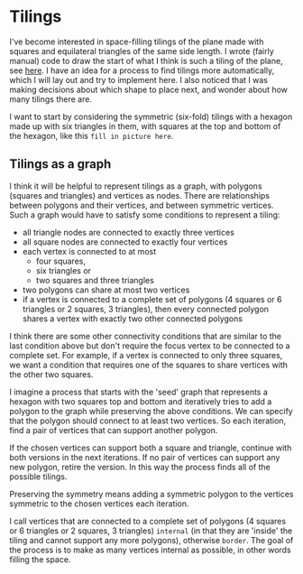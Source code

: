 # Tilings

I've become interested in space-filling tilings of the plane made with squares and equilateral triangles of the same side length. I wrote (fairly manual) code to draw the start of what I think is such a tiling of the plane, see [here](http://gautsi.github.io/post/2020/11/13/tiling.html). I have an idea for a process to find tilings more automatically, which I will lay out and try to implement here. I also noticed that I was making decisions about which shape to place next, and wonder about how many tilings there are.

I want to start by considering the symmetric (six-fold) tilings with a hexagon made up with six triangles in them, with squares at the top and bottom of the hexagon, like this `fill in picture here`.

## Tilings as a graph
I think it will be helpful to represent tilings as a graph, with polygons (squares and triangles) and vertices as nodes. There are relationships between polygons and their vertices, and between symmetric vertices. Such a graph would have to satisfy some conditions to represent a tiling:
- all triangle nodes are connected to exactly three vertices
- all square nodes are connected to exactly four vertices
- each vertex is connected to at most
    - four squares,
    - six triangles or
    - two squares and three triangles
- two polygons can share at most two vertices
- if a vertex is connected to a complete set of polygons (4 squares or 6 triangles or 2 squares, 3 triangles), then every connected polygon shares a vertex with exactly two other connected polygons

I think there are some other connectivity conditions that are similar to the last condition above but don't require the focus vertex to be connected to a complete set. For example, if a vertex is connected to only three squares, we want a condition that requires one of the squares to share vertices with the other two squares.

I imagine a process that starts with the 'seed' graph that represents a hexagon with two squares top and bottom and iteratively tries to add a polygon to the graph while preserving the above conditions. We can specify that the polygon should connect to at least two vertices. So each iteration, find a pair of vertices that can support another polygon.

If the chosen vertices can support both a square and triangle, continue with both versions in the next iterations. If no pair of vertices can support any new polygon, retire the version. In this way the process finds all of the possible tilings.

Preserving the symmetry means adding a symmetric polygon to the vertices symmetric to the chosen vertices each iteration.

I call vertices that are connected to a complete set of polygons (4 squares or 6 triangles or 2 squares, 3 triangles) `internal` (in that they are 'inside' the tiling and cannot support any more polygons), otherwise `border`. The goal of the process is to make as many vertices internal as possible, in other words filling the space. 